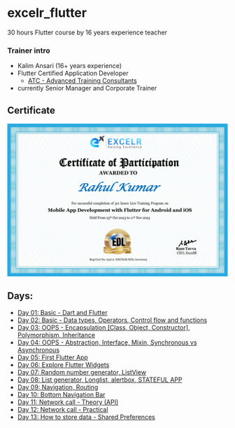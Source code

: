 # excelr_flutter
30 hours Flutter course by 16 years experience teacher

### Trainer intro

- Kalim Ansari (16+ years experience)
- Flutter Certified Application Developer 
    - [ATC - Advanced Training Consultants](https://androidatc.com/pages/Eng/Flutter-Certified-Application-Developer)
- currently Senior Manager and Corporate Trainer

## Certificate

<img src="ExcelrFlutter.jpg" alt="certificate">

## Days:

- [Day 01: Basic - Dart and Flutter](/day1.md)
- [Day 02: Basic - Data types, Operators, Control flow and functions](/day2.md)
- [Day 03: OOPS - Encapsulation [Class, Object, Constructor], Polymorphism, Inheritance](/day3.md)
- [Day 04: OOPS - Abstraction, Interface, Mixin, Synchronous vs Asynchronous](/day4.md)
- [Day 05: First Flutter App](/day5.md)
- [Day 06: Explore Flutter Widgets](/day6.md)
- [Day 07: Random number generator, ListView](/day7.md)
- [Day 08: List generator, Longlist, alertbox, STATEFUL APP](/day8.md)
- [Day 09: Navigation, Routing](/day9.md)
- [Day 10: Bottom Navigation Bar](/day10.md)
- [Day 11: Network call - Theory (API)](/day11.md)
- [Day 12: Network call - Practical](/day12.md)
- [Day 13: How to store data - Shared Preferences](/day13.md)